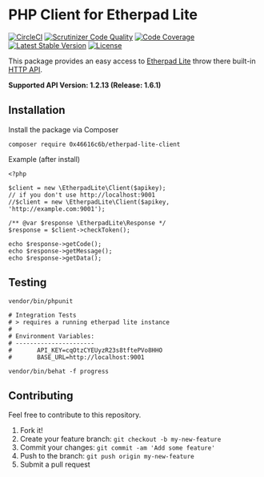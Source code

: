 # PHP Client for Etherpad Lite

[![CircleCI](https://circleci.com/gh/0x46616c6b/etherpad-lite-client.svg?style=svg)](https://circleci.com/gh/0x46616c6b/etherpad-lite-client) [![Scrutinizer Code Quality](https://scrutinizer-ci.com/g/0x46616c6b/etherpad-lite-client/badges/quality-score.png?b=master)](https://scrutinizer-ci.com/g/0x46616c6b/etherpad-lite-client/?branch=master) [![Code Coverage](https://scrutinizer-ci.com/g/0x46616c6b/etherpad-lite-client/badges/coverage.png?b=master)](https://scrutinizer-ci.com/g/0x46616c6b/etherpad-lite-client/?branch=master) [![Latest Stable Version](https://poser.pugx.org/0x46616c6b/etherpad-lite-client/v/stable.png)](https://packagist.org/packages/0x46616c6b/etherpad-lite-client) [![License](https://poser.pugx.org/0x46616c6b/etherpad-lite-client/license.png)](https://packagist.org/packages/0x46616c6b/etherpad-lite-client)

This package provides an easy access to [Etherpad Lite](https://github.com/ether/etherpad-lite) throw there built-in [HTTP API](http://etherpad.org/doc/v1.2.11/#index_http_api).

**Supported API Version: 1.2.13 (Release: 1.6.1)**

## Installation

Install the package via Composer

    composer require 0x46616c6b/etherpad-lite-client

Example (after install)

    <?php
    
    $client = new \EtherpadLite\Client($apikey);
    // if you don't use http://localhost:9001
    //$client = new \EtherpadLite\Client($apikey, 'http://example.com:9001');
    
    /** @var $response \EtherpadLite\Response */
    $response = $client->checkToken();

    echo $response->getCode();
    echo $response->getMessage();
    echo $response->getData();

## Testing

    vendor/bin/phpunit
    
    # Integration Tests
    # > requires a running etherpad lite instance
    #
    # Environment Variables:
    # ----------------------
    # 		API_KEY=cqOtzCYEUyzR23s8tftePVo8HHO
    # 		BASE_URL=http://localhost:9001
    
    vendor/bin/behat -f progress

## Contributing

Feel free to contribute to this repository.

1. Fork it!
2. Create your feature branch: `git checkout -b my-new-feature`
3. Commit your changes: `git commit -am 'Add some feature'`
4. Push to the branch: `git push origin my-new-feature`
5. Submit a pull request
